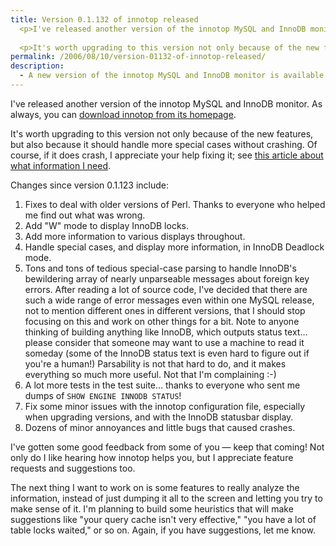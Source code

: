 ```yaml
---
title: Version 0.1.132 of innotop released
  <p>I've released another version of the innotop MySQL and InnoDB monitor.  As always, you can <a href="http://www.xaprb.com/innotop/">download innotop from its homepage</a>.</p>
  
  <p>It's worth upgrading to this version not only because of the new features, but also because it should handle more special cases without crashing.  Of course, if it does crash, I appreciate your help fixing it; see <a href="http://www.xaprb.com/blog/2006/08/02/what-to-do-when-innotop-crashes/">this article about what information I need</a>.</p>
permalink: /2006/08/10/version-01132-of-innotop-released/
description:
  - A new version of the innotop MySQL and InnoDB monitor is available.
---
```

I've released another version of the innotop MySQL and InnoDB monitor. As always, you can [download innotop from its homepage][1].

It's worth upgrading to this version not only because of the new features, but also because it should handle more special cases without crashing. Of course, if it does crash, I appreciate your help fixing it; see [this article about what information I need][2].

Changes since version 0.1.123 include:

1.  Fixes to deal with older versions of Perl. Thanks to everyone who helped me find out what was wrong.
2.  Add "W" mode to display InnoDB locks.
3.  Add more information to various displays throughout.
4.  Handle special cases, and display more information, in InnoDB Deadlock mode.
5.  Tons and tons of tedious special-case parsing to handle InnoDB's bewildering array of nearly unparseable messages about foreign key errors. After reading a lot of source code, I've decided that there are such a wide range of error messages even within one MySQL release, not to mention different ones in different versions, that I should stop focusing on this and work on other things for a bit. Note to anyone thinking of building anything like InnoDB, which outputs status text&#8230; please consider that someone may want to use a machine to read it someday (some of the InnoDB status text is even hard to figure out if you're a human!) Parsability is not that hard to do, and it makes everything so much more useful. Not that I'm complaining :-)
6.  A lot more tests in the test suite&#8230; thanks to everyone who sent me dumps of `SHOW ENGINE INNODB STATUS`!
7.  Fix some minor issues with the innotop configuration file, especially when upgrading versions, and with the InnoDB statusbar display.
8.  Dozens of minor annoyances and little bugs that caused crashes.

I've gotten some good feedback from some of you &#8212; keep that coming! Not only do I like hearing how innotop helps you, but I appreciate feature requests and suggestions too.

The next thing I want to work on is some features to really analyze the information, instead of just dumping it all to the screen and letting you try to make sense of it. I'm planning to build some heuristics that will make suggestions like "your query cache isn't very effective," "you have a lot of table locks waited," or so on. Again, if you have suggestions, let me know.

 [1]: http://www.xaprb.com/innotop/
 [2]: http://www.xaprb.com/blog/2006/08/02/what-to-do-when-innotop-crashes/
